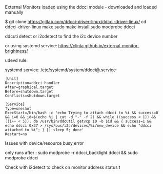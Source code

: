 External Monitors loaded using the ddcci module - downloaded and loaded manually

$ git clone https://gitlab.com/ddcci-driver-linux/ddcci-driver-linux/
cd ddcci-driver-linux
make
sudo make install
sudo modprobe ddcci

ddcuti detect or i2cdetect to find the i2c device number

or using systemd service:
https://clinta.github.io/external-monitor-brightness/

udevd rule:

systemd service:
/etc/systemd/system/ddcci@.service

```
[Unit]
Description=ddcci handler
After=graphical.target
Before=shutdown.target
Conflicts=shutdown.target

[Service]
Type=oneshot
ExecStart=/bin/bash -c 'echo Trying to attach ddcci to %i && success=0 && i=0 && id=$(echo %i | cut -d "-" -f 2) && while ((success < 1)) && ((i++ < 5)); do /usr/bin/ddcutil getvcp 10 -b $id && { success=1 && echo ddcci 0x37 > /sys/bus/i2c/devices/%i/new_device && echo "ddcci attached to %i"; } || sleep 5; done'
Restart=no
```

Issues with device/resource busy error

only runs after : sudo modprobe -r ddcci_backlight ddcci && sudo modprobe ddcci

Check with i2detect to check on monitor address status
t
